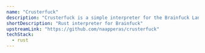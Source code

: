 ```yaml
---
name: "Crusterfuck"
description: "Crusterfuck is a simple interpreter for the Brainfuck Language."
shortDescription: "Rust interpreter for Brainfuck"
upstreamLink: "https://github.com/naapperas/crusterfuck"
techStack:
  - rust
---
```

